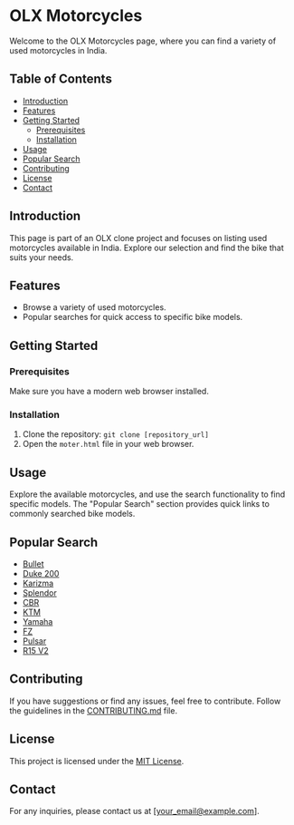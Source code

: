 # OLX Motorcycles

Welcome to the OLX Motorcycles page, where you can find a variety of used motorcycles in India.

## Table of Contents
- [Introduction](#introduction)
- [Features](#features)
- [Getting Started](#getting-started)
  - [Prerequisites](#prerequisites)
  - [Installation](#installation)
- [Usage](#usage)
- [Popular Search](#popular-search)
- [Contributing](#contributing)
- [License](#license)
- [Contact](#contact)

## Introduction

This page is part of an OLX clone project and focuses on listing used motorcycles available in India. Explore our selection and find the bike that suits your needs.

## Features

- Browse a variety of used motorcycles.
- Popular searches for quick access to specific bike models.

## Getting Started

### Prerequisites

Make sure you have a modern web browser installed.

### Installation

1. Clone the repository: `git clone [repository_url]`
2. Open the `moter.html` file in your web browser.

## Usage

Explore the available motorcycles, and use the search functionality to find specific models. The "Popular Search" section provides quick links to commonly searched bike models.

## Popular Search

- [Bullet](#bullet)
- [Duke 200](#duke200)
- [Karizma](#karizma)
- [Splendor](#splendor)
- [CBR](#cbr)
- [KTM](#ktm)
- [Yamaha](#yamaha)
- [FZ](#fz)
- [Pulsar](#pulsar)
- [R15 V2](#r15)

## Contributing

If you have suggestions or find any issues, feel free to contribute. Follow the guidelines in the [CONTRIBUTING.md](CONTRIBUTING.md) file.

## License

This project is licensed under the [MIT License](LICENSE).

## Contact

For any inquiries, please contact us at [your_email@example.com].
